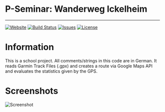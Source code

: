 # P-Seminar: Wanderweg Ickelheim
---

 [![Website](https://img.shields.io/badge/Website-loganthompson.de-informational.svg)](https://loganthompson.de) [![Build Status](https://api.travis-ci.com/Logxn/PSeminar.svg?branch=master)]() [![Issues](https://img.shields.io/github/issues/Logxn/PSeminar.svg)](https://github.com/Logxn/PSeminar/issues) [![License](https://img.shields.io/github/license/Logxn/PSeminar.svg)]()
# Information
This is a school project. All comments/strings in this code are in German.
It reads Garmin Track Files (.gpx) and creates a route via Google Maps API and evaluates the statistics given by the GPS.

# Screenshots
![Screenshot](https://i.imgur.com/325MM5K.jpg)